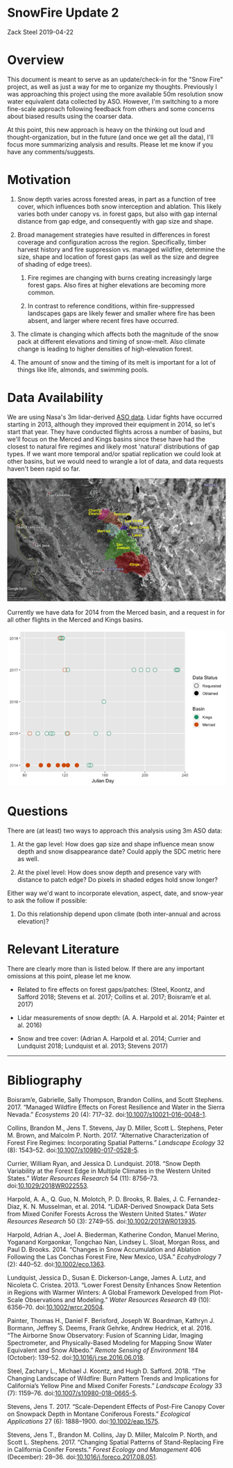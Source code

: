 SnowFire Update 2
================
Zack Steel
2019-04-22

Overview
========

This document is meant to serve as an update/check-in for the "Snow Fire" project, as well as just a way for me to organize my thoughts. Previously I was approaching this project using the more available 50m resolution snow water equivalent data collected by ASO. However, I'm switching to a more fine-scale approach following feedback from others and some concerns about biased results using the coarser data.

At this point, this new approach is heavy on the thinking out loud and thought-organization, but in the future (and once we get all the data), I'll focus more summarizing analysis and results. Please let me know if you have any comments/suggests.

Motivation
==========

1.  Snow depth varies across forested areas, in part as a function of tree cover, which influences both snow interception and ablation. This likely varies both under canopy vs. in forest gaps, but also with gap internal distance from gap edge, and consequently with gap size and shape.

2.  Broad management strategies have resulted in differences in forest coverage and configuration across the region. Specifically, timber harvest history and fire suppression vs. managed wildfire, determine the size, shape and location of forest gaps (as well as the size and degree of shading of edge trees).

    1.  Fire regimes are changing with burns creating increasingly large forest gaps. Also fires at higher elevations are becoming more common.

    2.  In contrast to reference conditions, within fire-suppressed landscapes gaps are likely fewer and smaller where fire has been absent, and larger where recent fires have occurred.

3.  The climate is changing which affects both the magnitude of the snow pack at different elevations and timing of snow-melt. Also climate change is leading to higher densities of high-elevation forest.

4.  The amount of snow and the timing of its melt is important for a lot of things like life, almonds, and swimming pools.

Data Availability
=================

We are using Nasa's 3m lidar-derived [ASO data](https://nsidc.org/data/aso_3m_sd). Lidar fights have occurred starting in 2013, although they improved their equipment in 2014, so let's start that year. They have conducted flights across a number of basins, but we'll focus on the Merced and Kings basins since these have had the closest to natural fire regimes and likely most 'natural' distributions of gap types. If we want more temporal and/or spatial replication we could look at other basins, but we would need to wrangle a lot of data, and data requests haven't been rapid so far.

![Sierra Nevada basins surveyed by ASO](ASO_Flight_Map.bmp)

Currently we have data for 2014 from the Merced basin, and a request in for all other flights in the Merced and Kings basins.

![](SnowFire_Update2_files/figure-markdown_github/unnamed-chunk-1-1.png)

Questions
=========

There are (at least) two ways to approach this analysis using 3m ASO data:

1.  At the gap level: How does gap size and shape influence mean snow depth and snow disappearance date? Could apply the SDC metric here as well.

2.  At the pixel level: How does snow depth and presence vary with distance to patch edge? Do pixels in shaded edges hold snow longer?

Either way we'd want to incorporate elevation, aspect, date, and snow-year to ask the follow if possible:

1.  Do this relationship depend upon climate (both inter-annual and across elevation)?

Relevant Literature
===================

There are clearly more than is listed below. If there are any important omissions at this point, please let me know.

-   Related to fire effects on forest gaps/patches: (Steel, Koontz, and Safford 2018; Stevens et al. 2017; Collins et al. 2017; Boisram’e et al. 2017)

-   Lidar measurements of snow depth: (A. A. Harpold et al. 2014; Painter et al. 2016)

-   Snow and tree cover: (Adrian A. Harpold et al. 2014; Currier and Lundquist 2018; Lundquist et al. 2013; Stevens 2017)

------------------------------------------------------------------------

Bibliography
============

Boisram’e, Gabrielle, Sally Thompson, Brandon Collins, and Scott Stephens. 2017. “Managed Wildfire Effects on Forest Resilience and Water in the Sierra Nevada.” *Ecosystems* 20 (4): 717–32. doi:[10.1007/s10021-016-0048-1](https://doi.org/10.1007/s10021-016-0048-1).

Collins, Brandon M., Jens T. Stevens, Jay D. Miller, Scott L. Stephens, Peter M. Brown, and Malcolm P. North. 2017. “Alternative Characterization of Forest Fire Regimes: Incorporating Spatial Patterns.” *Landscape Ecology* 32 (8): 1543–52. doi:[10.1007/s10980-017-0528-5](https://doi.org/10.1007/s10980-017-0528-5).

Currier, William Ryan, and Jessica D. Lundquist. 2018. “Snow Depth Variability at the Forest Edge in Multiple Climates in the Western United States.” *Water Resources Research* 54 (11): 8756–73. doi:[10.1029/2018WR022553](https://doi.org/10.1029/2018WR022553).

Harpold, A. A., Q. Guo, N. Molotch, P. D. Brooks, R. Bales, J. C. Fernandez-Diaz, K. N. Musselman, et al. 2014. “LiDAR-Derived Snowpack Data Sets from Mixed Conifer Forests Across the Western United States.” *Water Resources Research* 50 (3): 2749–55. doi:[10.1002/2013WR013935](https://doi.org/10.1002/2013WR013935).

Harpold, Adrian A., Joel A. Biederman, Katherine Condon, Manuel Merino, Yoganand Korgaonkar, Tongchao Nan, Lindsey L. Sloat, Morgan Ross, and Paul D. Brooks. 2014. “Changes in Snow Accumulation and Ablation Following the Las Conchas Forest Fire, New Mexico, USA.” *Ecohydrology* 7 (2): 440–52. doi:[10.1002/eco.1363](https://doi.org/10.1002/eco.1363).

Lundquist, Jessica D., Susan E. Dickerson-Lange, James A. Lutz, and Nicoleta C. Cristea. 2013. “Lower Forest Density Enhances Snow Retention in Regions with Warmer Winters: A Global Framework Developed from Plot-Scale Observations and Modeling.” *Water Resources Research* 49 (10): 6356–70. doi:[10.1002/wrcr.20504](https://doi.org/10.1002/wrcr.20504).

Painter, Thomas H., Daniel F. Berisford, Joseph W. Boardman, Kathryn J. Bormann, Jeffrey S. Deems, Frank Gehrke, Andrew Hedrick, et al. 2016. “The Airborne Snow Observatory: Fusion of Scanning Lidar, Imaging Spectrometer, and Physically-Based Modeling for Mapping Snow Water Equivalent and Snow Albedo.” *Remote Sensing of Environment* 184 (October): 139–52. doi:[10.1016/j.rse.2016.06.018](https://doi.org/10.1016/j.rse.2016.06.018).

Steel, Zachary L., Michael J. Koontz, and Hugh D. Safford. 2018. “The Changing Landscape of Wildfire: Burn Pattern Trends and Implications for California’s Yellow Pine and Mixed Conifer Forests.” *Landscape Ecology* 33 (7): 1159–76. doi:[10.1007/s10980-018-0665-5](https://doi.org/10.1007/s10980-018-0665-5).

Stevens, Jens T. 2017. “Scale-Dependent Effects of Post-Fire Canopy Cover on Snowpack Depth in Montane Coniferous Forests.” *Ecological Applications* 27 (6): 1888–1900. doi:[10.1002/eap.1575](https://doi.org/10.1002/eap.1575).

Stevens, Jens T., Brandon M. Collins, Jay D. Miller, Malcolm P. North, and Scott L. Stephens. 2017. “Changing Spatial Patterns of Stand-Replacing Fire in California Conifer Forests.” *Forest Ecology and Management* 406 (December): 28–36. doi:[10.1016/j.foreco.2017.08.051](https://doi.org/10.1016/j.foreco.2017.08.051).
